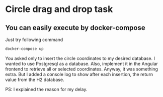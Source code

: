 # Circle drag and drop task
## You can easily execute by docker-compose

Just  try following command
```sh
docker-compose up
```
You asked only to insert the circle coordinates to my desired database. I wanted to use Postgresql as a database. Also, implement it in the Angular frontend to retrieve all or selected coordinates. Anyway, it was something extra. But I added a console log to show after each insertion, the return value from the H2 database. 

PS: I explained the reason for my delay.  
